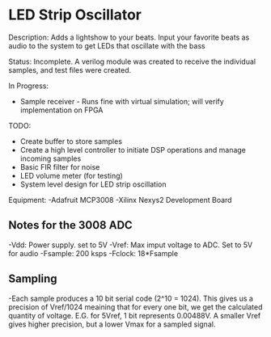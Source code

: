 # LED Strip Oscillator

Description: Adds a lightshow to your beats. Input your favorite beats as audio to the system to get LEDs that oscillate with the bass

Status: Incomplete. A verilog module was created to receive the individual samples, and test files were created. 

In Progress:
- Sample receiver - Runs fine with virtual simulation; will verify implementation on FPGA

TODO:
- Create buffer to store samples
- Create a high level controller to initiate DSP operations and manage incoming samples
- Basic FIR filter for noise
- LED volume meter (for testing)
- System level design for LED strip oscillation

Equipment:
-Adafruit MCP3008
-Xilinx Nexys2 Development Board

## Notes for the 3008 ADC
-Vdd: Power supply. set to 5V
-Vref: Max imput voltage to ADC. Set to 5V for audio
-Fsample: 200 ksps
-Fclock: 18*Fsample

## Sampling 
-Each sample produces a 10 bit serial code (2^10 = 1024). This gives us a precision of Vref/1024 meaining that for every one bit, we get the 
calculated quantity of voltage. E.G. for 5Vref, 1 bit represents 0.00488V. A smaller Vref gives higher precision, but a lower Vmax for a 
sampled signal.
